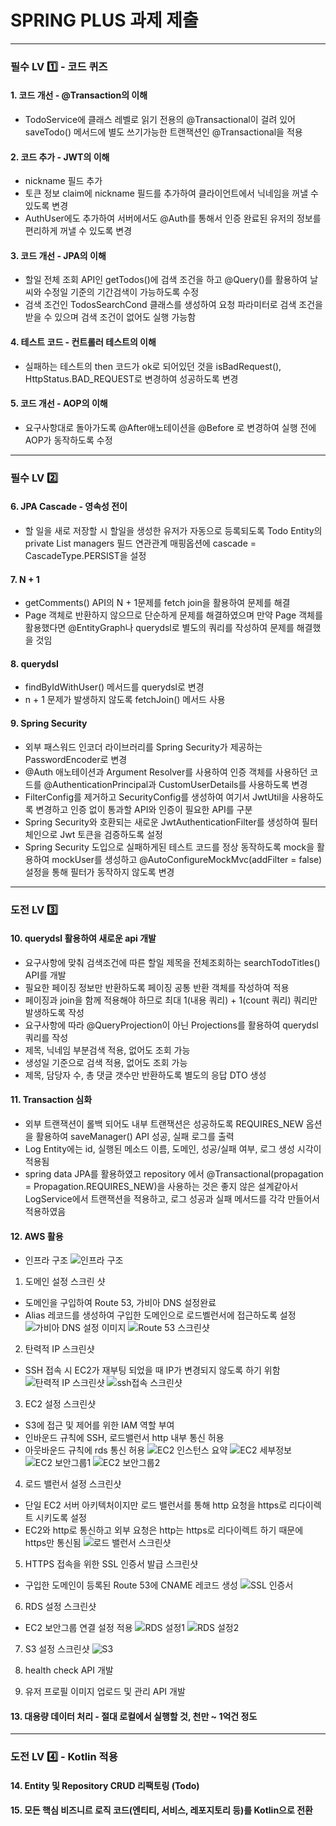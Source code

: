 # SPRING PLUS 과제 제출

---
### 필수 LV 1️⃣ - 코드 퀴즈 

#### 1. 코드 개선 - @Transaction의 이해
- TodoService에 클래스 레벨로 읽기 전용의 @Transactional이 걸려 있어 saveTodo() 메서드에 별도 쓰기가능한 트랜잭션인 @Transactional을 적용

#### 2. 코드 추가 - JWT의 이해
- nickname 필드 추가
- 토큰 정보 claim에 nickname 필드를 추가하여 클라이언트에서 닉네임을 꺼낼 수 있도록 변경
- AuthUser에도 추가하여 서버에서도 @Auth를 통해서 인증 완료된 유저의 정보를 편리하게 꺼낼 수 있도록 변경

#### 3. 코드 개선 - JPA의 이해
- 할일 전체 조회 API인 getTodos()에 검색 조건을 하고 @Query()를 활용하여 날씨와 수정일 기준의 기간검색이 가능하도록 수정
- 검색 조건인 TodosSearchCond 클래스를 생성하여 요청 파라미터로 검색 조건을 받을 수 있으며 검색 조건이 없어도 실행 가능함

#### 4. 테스트 코드 - 컨트롤러 테스트의 이해
- 실패하는 테스트의 then 코드가 ok로 되어있던 것을 isBadRequest(), HttpStatus.BAD_REQUEST로 변경하여 성공하도록 변경

#### 5. 코드 개선 - AOP의 이해
- 요구사항대로 돌아가도록 @After애노테이션을 @Before 로 변경하여 실행 전에 AOP가 동작하도록 수정
---
### 필수 LV 2️⃣

#### 6. JPA Cascade - 영속성 전이
- 할 일을 새로 저장할 시 할일을 생성한 유저가 자동으로 등록되도록 Todo Entity의 private List<Manager> managers 필드 연관관계 매핑옵션에 cascade = CascadeType.PERSIST을 설정

#### 7. N + 1
- getComments() API의 N + 1문제를 fetch join을 활용하여 문제를 해결
- Page 객체로 반환하지 않으므로 단순하게 문제를 해결하였으며 만약 Page 객체를 활용했다면 @EntityGraph나 querydsl로 별도의 쿼리를 작성하여 문제를 해결했을 것임

#### 8. querydsl
- findByIdWithUser() 메서드를 querydsl로 변경
- n + 1 문제가 발생하지 않도록 fetchJoin() 메서드 사용

#### 9. Spring Security
- 외부 패스워드 인코더 라이브러리를 Spring Security가 제공하는 PasswordEncoder로 변경
- @Auth 애노테이션과 Argument Resolver를 사용하여 인증 객체를 사용하던 코드를 @AuthenticationPrincipal과 CustomUserDetails를 사용하도록 변경
- FilterConfig를 제거하고 SecurityConfig를 생성하여 여기서 JwtUtil을 사용하도록 변경하고 인증 없이 통과할 API와 인증이 필요한 API를 구분
- Spring Security와 호환되는 새로운 JwtAuthenticationFilter를 생성하여 필터 체인으로 Jwt 토큰을 검증하도록 설정
- Spring Security 도입으로 실패하게된 테스트 코드를 정상 동작하도록 mock을 활용하여 mockUser를 생성하고 @AutoConfigureMockMvc(addFilter = false) 설정을 통해 필터가 동작하지 않도록 변경
---

### 도전 LV 3️⃣

#### 10. querydsl 활용하여 새로운 api 개발
- 요구사항에 맞춰 검색조건에 따른 할일 제목을 전체조회하는 searchTodoTitles() API를 개발
- 필요한 페이징 정보만 반환하도록 페이징 공통 반환 객체를 작성하여 적용
- 페이징과 join을 함께 적용해야 하므로 최대 1(내용 쿼리) + 1(count 쿼리) 쿼리만 발생하도록 작성
- 요구사항에 따라 @QueryProjection이 아닌 Projections를 활용하여 querydsl 쿼리를 작성
- 제목, 닉네임 부분검색 적용, 없어도 조회 가능
- 생성일 기준으로 검색 적용, 없어도 조회 가능
- 제목, 담당자 수, 총 댓글 갯수만 반환하도록 별도의 응답 DTO 생성

#### 11. Transaction 심화
- 외부 트랜잭션이 롤백 되어도 내부 트랜잭션은 성공하도록 REQUIRES_NEW 옵션을 활용하여 saveManager() API 성공, 실패 로그를 출력
- Log Entity에는 id, 실행된 메소드 이름, 도메인, 성공/실패 여부, 로그 생성 시각이 적용됨
- spring data JPA를 활용하였고 repository 에서 @Transactional(propagation = Propagation.REQUIRES_NEW)을 사용하는 것은 좋지 않은 설계같아서 LogService에서 트랜잭션을 적용하고, 로그 성공과 실패 메서드를 각각 만들어서 적용하였음

#### 12. AWS 활용
- 인프라 구조
![인프라 구조](readme_image/infra.png)


1. 도메인 설정 스크린 샷
- 도메인을 구입하여 Route 53, 가비아 DNS 설정완료
- Alias 레코드를 생성하여 구입한 도메인으로 로드벨런서에 접근하도록 설정
![가비아 DNS 설정 이미지](readme_image/gabia.png)
![Route 53 스크린샷](readme_image/route53.png  )


2. 탄력적 IP 스크린샷
- SSH 접속 시 EC2가 재부팅 되었을 때 IP가 변경되지 않도록 하기 위함
![탄력적 IP 스크린샷](readme_image/elastic_ip.png)
![ssh접속 스크린샷](readme_image/ssh.png)


3. EC2 설정 스크린샷
- S3에 접근 및 제어를 위한 IAM 역할 부여
- 인바운드 규칙에 SSH, 로드밸런서 http 내부 통신 허용
- 아웃바운드 규칙에 rds 통신 허용
![EC2 인스턴스 요약](readme_image/ec2_instance.png)
![EC2 세부정보](readme_image/ec2_detail.png)
![EC2 보안그룹1](readme_image/ec2_security1.png)
![EC2 보안그룹2](readme_image/ec2_security2.png)

4. 로드 밸런서 설정 스크린샷
- 단일 EC2 서버 아키텍처이지만 로드 밸런서를 통해 http 요청을 https로 리다이렉트 시키도록 설정
- EC2와 http로 통신하고 외부 요청은 http는 https로 리다이렉트 하기 때문에 https만 통신됨
![로드 밸런서 스크린샷](readme_image/alb.png)


5. HTTPS 접속을 위한 SSL 인증서 발급 스크린샷
- 구입한 도메인이 등록된 Route 53에 CNAME 레코드 생성
![SSL 인증서](readme_image/ssl.png)


6. RDS 설정 스크린샷
- EC2 보안그룹 연결 설정 적용
![RDS 설정1](readme_image/rds1.png)
![RDS 설정2](readme_image/rds2.png)

7. S3 설정 스크린샷 
![S3](readme_image/s3.png)


8. health check API 개발


9. 유저 프로필 이미지 업로드 및 관리 API 개발


#### 13. 대용량 데이터 처리 - 절대 로컬에서 실행할 것, 천만 ~ 1억건 정도

---
### 도전 LV 4️⃣ - Kotlin 적용

#### 14. Entity 및 Repository CRUD 리팩토링 (Todo)

#### 15. 모든 핵심 비즈니르 로직 코드(엔티티, 서비스, 레포지토리 등)를 Kotlin으로 전환 
